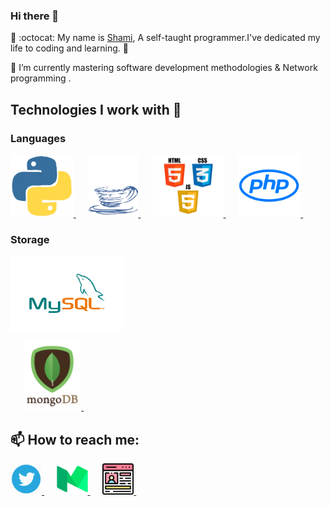 ### Hi there 👋


🔭 :octocat: My name is [Shami](http://shamirapudi.github.io/), A self-taught programmer.I've dedicated my life to coding and learning. 🚀

🌱 I’m currently mastering software development methodologies & Network programming .

## Technologies I work with :information_desk_person:

### Languages

<p>
   <a href="https://www.python.org/">
     <img src="https://raw.githubusercontent.com/shamirapudi/shamirapudi/master/assets/python.gif" height="100">
   </a>&nbsp;&nbsp;&nbsp;&nbsp;
   <a href="https://www.java.com/en/">
     <img src="https://raw.githubusercontent.com/shamirapudi/shamirapudi/master/assets/java.gif" height="100">
   </a>&nbsp;&nbsp;&nbsp;&nbsp;
   <a href="https://www.w3.org/wiki/The_web_standards_model_-_HTML_CSS_and_JavaScript">
     <img src="https://raw.githubusercontent.com/shamirapudi/shamirapudi/master/assets/html-css-js.png" height="100">
   </a></a>&nbsp;&nbsp;&nbsp;&nbsp;
    <a href="https://www.php.net">
     <img src="https://raw.githubusercontent.com/shamirapudi/shamirapudi/master/assets/PHP-Logo.png" height="100">
   </a></a>&nbsp;&nbsp;&nbsp;&nbsp;


</p>


### Storage

<p>
    <a href="https://www.mysql.com/">
        <img src="https://raw.githubusercontent.com/shamirapudi/shamirapudi/master/assets/mysql.gif" height="120">
    </a>
 
</p>

<p>
    &nbsp;&nbsp;&nbsp;&nbsp;
    <a href="https://www.mongodb.com/" rel="nofollow">
        <img src="https://raw.githubusercontent.com/shamirapudi/shamirapudi/master/assets/mongo.gif" height="110">
    </a> &nbsp;&nbsp;&nbsp;&nbsp;
  
</p>





## 📫 How to reach me:
 
  <a href="https://twitter.com/dumbedcode" target="_blank" >
    <img src="https://raw.githubusercontent.com/shamirapudi/shamirapudi/master/assets/twitter.webp" height="50"/>
  </a>&nbsp;&nbsp;&nbsp;&nbsp;
<a href="https://medium.com/@dumbedcode" target="_blank" >
    <img src="https://raw.githubusercontent.com/shamirapudi/shamirapudi/master/assets/medium.png" height="50"/>
</a>&nbsp;&nbsp;&nbsp;&nbsp;
<a href="https://shamirapudi.github.io" target="_blank" >
    <img src="https://raw.githubusercontent.com/shamirapudi/shamirapudi/master/assets/profile.png" height="50"/>
</a>&nbsp;&nbsp;&nbsp;&nbsp;

